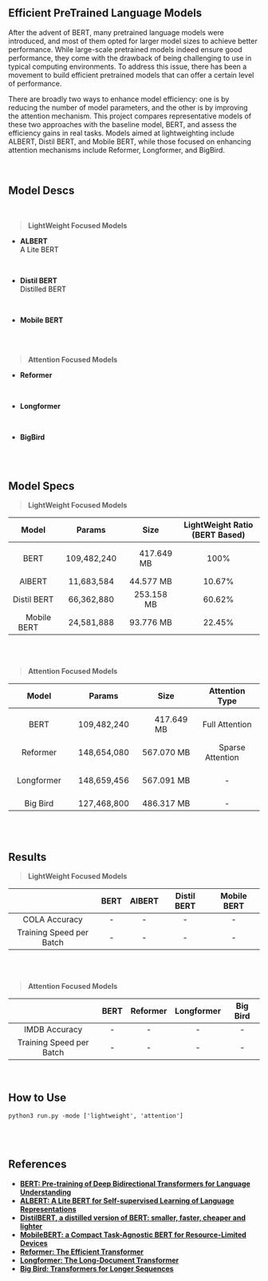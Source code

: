 ## Efficient PreTrained Language Models

After the advent of BERT, many pretrained language models were introduced, and most of them opted for larger model sizes to achieve better performance. While large-scale pretrained models indeed ensure good performance, they come with the drawback of being challenging to use in typical computing environments. To address this issue, there has been a movement to build efficient pretrained models that can offer a certain level of performance.

There are broadly two ways to enhance model efficiency: one is by reducing the number of model parameters, and the other is by improving the attention mechanism. This project compares representative models of these two approaches with the baseline model, BERT, and assess the efficiency gains in real tasks. Models aimed at lightweighting include ALBERT, Distil BERT, and Mobile BERT, while those focused on enhancing attention mechanisms include Reformer, Longformer, and BigBird.

<br>


## Model Descs


<br>

> **LightWeight Focused Models**


* **ALBERT** <br>
  A Lite BERT
<br>
  
* **Distil BERT** <br>
Distilled BERT
<br>
  
* **Mobile BERT** <br>

<br><br>

> **Attention Focused Models**

* **Reformer** <br>

<br>

* **Longformer** <br>

<br>

* **BigBird**

<br><br>

## Model Specs

> **LightWeight Focused Models**

| Model | Params | Size | LightWeight Ratio (BERT Based) |
|:---:|:---:|:---:|:---:|
| BERT                      | &emsp; 109,482,240 &emsp; | &emsp; 417.649 MB &emsp; |  100%  |
| AlBERT                    |  11,683,584               |  44.577 MB               | &emsp; 10.67% &emsp; |
| Distil BERT               |  66,362,880               | 253.158 MB               | 60.62% |
| &emsp; Mobile BERT &emsp; |  24,581,888               |  93.776 MB               | 22.45% |

<br><br>

> **Attention Focused Models**

| Model | Params | Size | Attention Type |
|:---:|:---:|:---:|:---:|
| BERT                     | &emsp; 109,482,240 &emsp; | &emsp; 417.649 MB &emsp; | Full Attention |
| Reformer                 | 148,654,080               | 567.070 MB               | &emsp; Sparse Attention &emsp; |
| &emsp; Longformer &emsp; | 148,659,456               | 567.091 MB               | - |
| Big Bird                 | 127,468,800               | 486.317 MB               | - |

<br><br>

## Results

> **LightWeight Focused Models**

|  | BERT | AlBERT | Distil BERT | Mobile BERT |
|:---:|:---:|:---:|:---:|:---:|
| COLA Accuracy            | - | - | - | - |
| Training Speed per Batch | - | - | - | - |

<br><br>

> **Attention Focused Models**

|  | BERT | Reformer | Longformer | Big Bird |
|:---:|:---:|:---:|:---:|:---:|
| IMDB Accuracy            | - | - | - | - |
| Training Speed per Batch | - | - | - | - |

<br>

## How to Use
```
python3 run.py -mode ['lightweight', 'attention']
```
<br><br>

## References
* [**BERT: Pre-training of Deep Bidirectional Transformers for Language Understanding**](https://arxiv.org/abs/1810.04805)
* [**ALBERT: A Lite BERT for Self-supervised Learning of Language Representations**](https://arxiv.org/abs/1909.11942)
* [**DistilBERT, a distilled version of BERT: smaller, faster, cheaper and lighter**](https://arxiv.org/abs/1910.01108)
* [**MobileBERT: a Compact Task-Agnostic BERT for Resource-Limited Devices**](https://arxiv.org/abs/2004.02984)
* [**Reformer: The Efficient Transformer**](https://arxiv.org/abs/2001.04451)
* [**Longformer: The Long-Document Transformer**](https://arxiv.org/abs/2004.05150)
* [**Big Bird: Transformers for Longer Sequences**](https://arxiv.org/abs/2007.14062)

<br>
